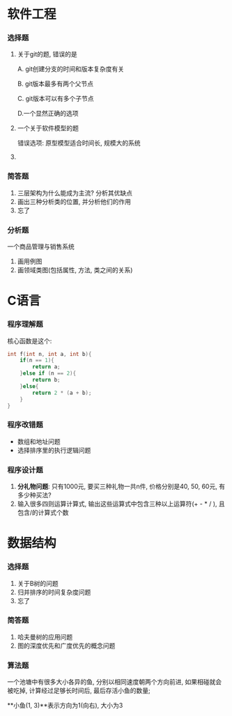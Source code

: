# 软件工程

### 选择题

1. 关于git的题, 错误的是

   A. git创建分支的时间和版本复杂度有关

   B. git版本最多有两个父节点

   C. git版本可以有多个子节点

   D.一个显然正确的选项

2. 一个关于软件模型的题

   错误选项: 原型模型适合时间长, 规模大的系统

3. 

### 简答题

1. 三层架构为什么能成为主流? 分析其优缺点
2. 画出三种分析类的位置, 并分析他们的作用
3. 忘了

### 分析题

一个商品管理与销售系统

1. 画用例图
2. 画领域类图(包括属性, 方法, 类之间的关系)

# C语言

### 程序理解题

核心函数是这个:   

```c
int f(int n, int a, int b){
    if(n == 1){
        return a;
    }else if (n == 2){
        return b;
    }else{
        return 2 * (a + b);
    }
}
```

### 程序改错题

* 数组和地址问题
* 选择排序里的执行逻辑问题

### 程序设计题

1. **分礼物问题**: 只有1000元, 要买三种礼物一共n件, 价格分别是40, 50, 60元, 有多少种买法?
2. 输入很多四则运算计算式, 输出这些运算式中包含三种以上运算符(+ - * / ), 且包含/的计算式个数

# 数据结构

### 选择题

1. 关于B树的问题
2. 归并排序的时间复杂度问题
3. 忘了

### 简答题

1. 哈夫曼树的应用问题
2. 图的深度优先和广度优先的概念问题

### 算法题

一个池塘中有很多大小各异的鱼, 分别以相同速度朝两个方向前进, 如果相碰就会被吃掉, 计算经过足够长时间后, 最后存活小鱼的数量;

**小鱼(1, 3)**表示方向为1(向右), 大小为3
